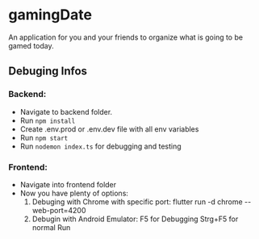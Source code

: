 # gamingDate
An application for you and your friends to organize what is going to be gamed today.


## Debuging Infos
### Backend:
- Navigate to backend folder. 
- Run <code>npm install</code>
- Create .env.prod or .env.dev file with all env variables
- Run <code>npm start</code>
- Run <code>nodemon index.ts</code> for debugging and testing

### Frontend:
- Navigate into frontend folder
- Now you have plenty of options:
    1. Debuging with Chrome with specific port: flutter run -d chrome --web-port=4200
    2. Debugin with Android Emulator: F5 for Debugging Strg+F5 for normal Run 
